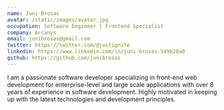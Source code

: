 ```yaml
---
name: Juni Brosas
avatar: /static/images/avatar.jpg
occupation: Software Engineer | Frontend Specialist
company: Arcanys
email: junibrosas@gmail.com
twitter: https://twitter.com/@justignite
linkedin: https://www.linkedin.com/in/juni-brosas-549b28a0
github: https://github.com/junibrosas
---
```


I am a passionate software developer specializing in front-end web development for enterprise-level and large scale applications with over 8 years of experience in software development. Highly motivated in keeping up with the latest technologies and development principles.
